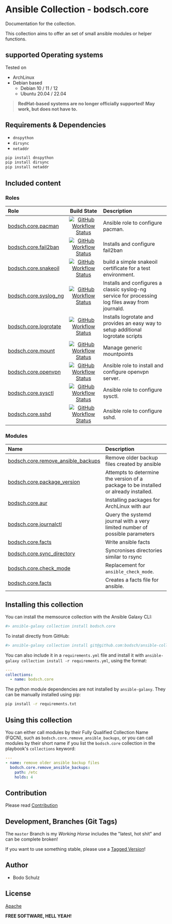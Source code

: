 # Ansible Collection - bodsch.core

Documentation for the collection.

This collection aims to offer an set of small ansible modules or helper functions.

## supported Operating systems

Tested on

* ArchLinux
* Debian based
    - Debian 10 / 11 / 12
    - Ubuntu 20.04 / 22.04

> **RedHat-based systems are no longer officially supported! May work, but does not have to.**


## Requirements & Dependencies

- `dnspython`
- `dirsync`
- `netaddr`

```bash
pip install dnspython
pip install dirsync
pip install netaddr
```

## Included content


### Roles

| Role                                                                       | Build State | Description |
|:---------------------------------------------------------------------------| :---------: | :----       |
| [bodsch.core.pacman](./roles/pacman/README.md)                             | [![GitHub Workflow Status](https://img.shields.io/github/actions/workflow/status/bodsch/ansible-collection-core/pacman.yml?branch=main)][pacman] | Ansible role to configure pacman. |
| [bodsch.core.fail2ban](./roles/fail2ban/README.md)                         | [![GitHub Workflow Status](https://img.shields.io/github/actions/workflow/status/bodsch/ansible-collection-core/fail2ban.yml?branch=main)][fail2ban] | Installs and configure fail2ban |
| [bodsch.core.snakeoil](./roles/snakeoil/README.md)                         | [![GitHub Workflow Status](https://img.shields.io/github/actions/workflow/status/bodsch/ansible-collection-core/snakeoil.yml?branch=main)][snakeoil] | build a simple snakeoil certificate for a test environment. |
| [bodsch.core.syslog_ng](./roles/syslog_ng/README.md)                       | [![GitHub Workflow Status](https://img.shields.io/github/actions/workflow/status/bodsch/ansible-collection-core/syslog_ng.yml?branch=main)][syslog_ng] | Installs and configures a classic syslog-ng service for processing log files away from journald. |
| [bodsch.core.logrotate](./roles/logrotate/README.md)                       | [![GitHub Workflow Status](https://img.shields.io/github/actions/workflow/status/bodsch/ansible-collection-core/logrotate.yml?branch=main)][logrotate] | Installs logrotate and provides an easy way to setup additional logrotate scripts |
| [bodsch.core.mount](./roles/mount/README.md)                               | [![GitHub Workflow Status](https://img.shields.io/github/actions/workflow/status/bodsch/ansible-collection-core/mount.yml?branch=main)][mount] | Manage generic mountpoints |
| [bodsch.core.openvpn](./roles/openvpn/README.md)                           | [![GitHub Workflow Status](https://img.shields.io/github/actions/workflow/status/bodsch/ansible-collection-core/openvpn.yml?branch=main)][openvpn] | Ansible role to install and configure openvpn server. |
| [bodsch.core.sysctl](./roles/sysctl/README.md)                             | [![GitHub Workflow Status](https://img.shields.io/github/actions/workflow/status/bodsch/ansible-collection-core/sysctl.yml?branch=main)][sysctl] | Ansible role to configure sysctl. |
| [bodsch.core.sshd](./roles/sshd/README.md)                                 | [![GitHub Workflow Status](https://img.shields.io/github/actions/workflow/status/bodsch/ansible-collection-core/sshd.yml?branch=main)][sshd] | Ansible role to configure sshd. |

[pacman]: https://github.com/bodsch/ansible-collection-core/actions/workflows/pacman.yml
[fail2ban]: https://github.com/bodsch/ansible-collection-core/actions/workflows/fail2ban.yml
[snakeoil]: https://github.com/bodsch/ansible-collection-core/actions/workflows/snakeoil.yml
[syslog_ng]: https://github.com/bodsch/ansible-collection-core/actions/workflows/syslog_ng.yml
[logrotate]: https://github.com/bodsch/ansible-collection-core/actions/workflows/logrotate.yml
[mount]: https://github.com/bodsch/ansible-collection-core/actions/workflows/mount.yml
[openvpn]: https://github.com/bodsch/ansible-collection-core/actions/workflows/openvpn.yml
[sysctl]: https://github.com/bodsch/ansible-collection-core/actions/workflows/sysctl.yml
[sshd]: https://github.com/bodsch/ansible-collection-core/actions/workflows/sshd.yml

### Modules

| Name                      | Description |
|:--------------------------|:----|
| [bodsch.core.remove_ansible_backups](./plugins/modules/remove_ansible_backups.py) | Remove older backup files created by ansible |
| [bodsch.core.package_version](./plugins/modules/package_version.py)               | Attempts to determine the version of a package to be installed or already installed. |
| [bodsch.core.aur](./plugins/modules/aur.py)                                       | Installing packages for ArchLinux with aur |
| [bodsch.core.journalctl](./plugins/modules/journalctl.py)                         | Query the systemd journal with a very limited number of possible parameters |
| [bodsch.core.facts](./plugins/modules/facts.py)                                   | Write ansible facts |
| [bodsch.core.sync_directory](./plugins/modules/sync_directory.py)                 | Syncronises directories similar to rsync |
| [bodsch.core.check_mode](./plugins/modules/check_mode.py)                         | Replacement for `ansible_check_mode`. |
| [bodsch.core.facts](./plugins/modules/facts.py)                                   | Creates a facts file for ansible. |



## Installing this collection

You can install the memsource collection with the Ansible Galaxy CLI:

```bash
#> ansible-galaxy collection install bodsch.core
```

To install directly from GitHub:

```bash
#> ansible-galaxy collection install git@github.com:bodsch/ansible-collection-core.git
```


You can also include it in a `requirements.yml` file and install it with `ansible-galaxy collection install -r requirements.yml`, using the format:

```yaml
---
collections:
  - name: bodsch.core
```

The python module dependencies are not installed by `ansible-galaxy`.  They can
be manually installed using pip:

```bash
pip install -r requirements.txt
```

## Using this collection


You can either call modules by their Fully Qualified Collection Name (FQCN), such as `bodsch.core.remove_ansible_backups`, 
or you can call modules by their short name if you list the `bodsch.core` collection in the playbook's `collections` keyword:



```yaml
---
- name: remove older ansible backup files
  bodsch.core.remove_ansible_backups:
    path: /etc
    holds: 4
```


## Contribution

Please read [Contribution](CONTRIBUTING.md)

## Development,  Branches (Git Tags)

The `master` Branch is my *Working Horse* includes the "latest, hot shit" and can be complete broken!

If you want to use something stable, please use a [Tagged Version](https://github.com/bodsch/ansible-collection-core/tags)!


## Author

- Bodo Schulz

## License

[Apache](LICENSE)

**FREE SOFTWARE, HELL YEAH!**
